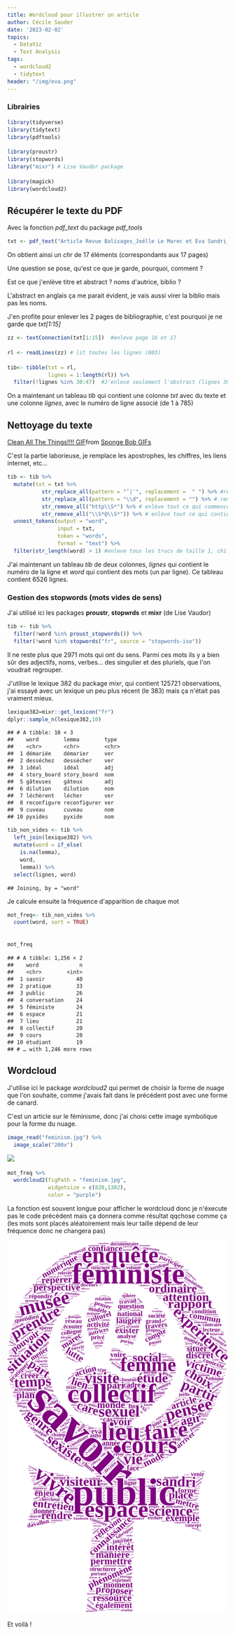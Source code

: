 ```yaml
---
title: Wordcloud pour illustrer un article
author: Cécile Sauder
date: '2023-02-02'
topics:
  - DataViz
  - Text Analysis
tags:
  - wordcloud2
  - tidytext
header: "/img/eva.png"
---
```


### Librairies


```r
library(tidyverse)
library(tidytext)
library(pdftools)

library(proustr)
library(stopwords)
library("mixr") # Lise Vaudor package

library(magick)
library(wordcloud2)
```

## Récupérer le texte du PDF

Avec la fonction *pdf_text* du package *pdf_tools*


```r
txt <- pdf_text("Article Revue Balisages_Joëlle Le Marec et Eva Sandri_25 octobre 2022.pdf")
```

On obtient ainsi un *chr* de 17 éléments (correspondants aux 17 pages)

Une question se pose, qu'est ce que je garde, pourquoi, comment ?

Est ce que j'enlève titre et abstract ? noms d'autrice, biblio ?

L'abstract en anglais ça me parait évident, je vais aussi virer la biblio mais 
pas les noms. 

J'en profite pour enlever les 2 pages de bibliographie, c'est pourquoi je ne
garde que *txt[1:15]*


```r
zz <- textConnection(txt[1:15])  #enleve page 16 et 17

rl <- readLines(zz) # lit toutes les lignes (803)

tib<- tibble(txt = rl,
             lignes = 1:length(rl)) %>%
  filter(!lignes %in% 30:47)  #J'enleve seulement l'abstract (lignes 30 à 47)
```

On a maintenant un tableau *tib* qui contient une colonne *txt* avec du texte 
et une colonne *lignes*, avec le numéro de ligne associé (de 1 à 785)




## Nettoyage du texte 

<div class="tenor-gif-embed" data-postid="4365544" data-share-method="host" data-aspect-ratio="1.39276" data-width="100%"><a href="https://tenor.com/view/sponge-bob-cartoons-cleaning-clean-cl-gif-4365544">Clean All The Things!!!! GIF</a>from <a href="https://tenor.com/search/sponge+bob-gifs">Sponge Bob GIFs</a></div> <script type="text/javascript" async src="https://tenor.com/embed.js"></script>


C'est la partie laborieuse, je remplace les apostrophes, les chiffres, les liens 
internet, etc...


```r
tib <- tib %>%
  mutate(txt = txt %>%
           str_replace_all(pattern = "’|'", replacement =  " ") %>% #remplace apostrophe par espace
           str_replace_all(pattern = "\\d", replacement = "") %>% # remplace un chiffre par un espace
           str_remove_all("http\\S*") %>% # enlève tout ce qui commence par http
           str_remove_all("\\S*@\\S*")) %>% # enlève tout ce qui contient @
  unnest_tokens(output = "word",
                input = txt,
                token = "words",
                format = "text") %>%
  filter(str_length(word) > 1) #enleve tous les trucs de taille 1, chiffre ou character
```

J'ai maintenant un tableau *tib* de deux colonnes, *lignes* qui contient le
numéro de la ligne et *word* qui contient des mots (un par ligne). 
Ce tableau contient 6526 lignes.


### Gestion des stopwords (mots vides de sens)

J'ai utilisé ici les packages **proustr**, **stopwrds** et **mixr** (de Lise 
Vaudor)


```r
tib <- tib %>%
  filter(!word %in% proust_stopwords()) %>%
  filter(!word %in% stopwords("fr", source = "stopwords-iso"))
```

Il ne reste plus que 2971 mots qui ont du sens. Parmi ces mots ils y a bien 
sûr des adjectifs, noms, verbes... des singulier et des pluriels, que l'on 
voudrait regrouper. 

J'utilise le lexique 382 du package *mixr*,  qui contient 125721 observations,
j'ai essayé avec un lexique un peu plus récent (le 383) mais ça n'était pas 
vraiment mieux.


```r
lexique382=mixr::get_lexicon("fr")
dplyr::sample_n(lexique382,10)
```

```
## # A tibble: 10 × 3
##    word        lemma        type 
##    <chr>       <chr>        <chr>
##  1 démariée    démarier     ver  
##  2 desséchez   dessécher    ver  
##  3 idéal       idéal        adj  
##  4 story_board story_board  nom  
##  5 gâteuses    gâteux       adj  
##  6 dilution    dilution     nom  
##  7 léchèrent   lécher       ver  
##  8 reconfigure reconfigurer ver  
##  9 cuveau      cuveau       nom  
## 10 pyxides     pyxide       nom
```

```r
tib_non_vides <- tib %>%
  left_join(lexique382) %>%
  mutate(word = if_else(
    is.na(lemma),
    word,
    lemma)) %>%
  select(lignes, word)
```

```
## Joining, by = "word"
```

Je calcule ensuite la fréquence d'apparition de chaque mot 


```r
mot_freq<- tib_non_vides %>%
  count(word, sort = TRUE)


mot_freq
```

```
## # A tibble: 1,256 × 2
##    word             n
##    <chr>        <int>
##  1 savoir          40
##  2 pratique        33
##  3 public          26
##  4 conversation    24
##  5 féministe       24
##  6 espace          21
##  7 lieu            21
##  8 collectif       20
##  9 cours           20
## 10 étudiant        19
## # … with 1,246 more rows
```



## Wordcloud

J'utilise ici le package *wordcloud2* qui permet de choisir la forme de nuage
que l'on souhaite, comme j'avais fait dans le précédent post avec une forme de
canard. 

C'est un article sur le féminisme, donc j'ai choisi cette image symbolique pour
la forme du nuage.


```r
image_read("feminism.jpg") %>%
  image_scale("200x")
```

<img src="{{< blogdown/postref >}}index_files/figure-html/unnamed-chunk-8-1.png" width="100" />




```r
mot_freq %>%
  wordcloud2(figPath = "feminism.jpg",
             widgetsize = c(820,1382),
             color = "purple")
```

La fonction est souvent longue pour afficher le wordcloud donc je n'éxecute
pas le code précédent mais ça donnera comme résultat qqchose comme ça (les mots
sont placés aléatoirement mais leur taille dépend de leur fréquence donc ne 
changera pas)

![](eva.png)

Et voilà ! 


